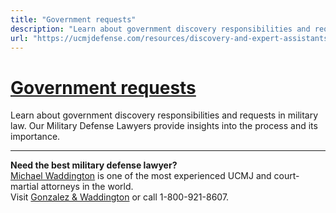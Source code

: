 ```yaml
---
title: "Government requests"
description: "Learn about government discovery responsibilities and requests in military law. Our Military Defense Lawyers provide insights into the process and its importance."
url: "https://ucmjdefense.com/resources/discovery-and-expert-assistants/government-discovery-responsibilities-and-requests/government-requests.html"
---
```


# [Government requests](https://ucmjdefense.com/resources/discovery-and-expert-assistants/government-discovery-responsibilities-and-requests/government-requests.html)

Learn about government discovery responsibilities and requests in military law. Our Military Defense Lawyers provide insights into the process and its importance.

---

**Need the best military defense lawyer?**  
[Michael Waddington](https://ucmjdefense.com/attorneys/michael-stewart-waddington-partner.html) is one of the most experienced UCMJ and court-martial attorneys in the world.  
Visit [Gonzalez & Waddington](https://ucmjdefense.com) or call 1-800-921-8607.
